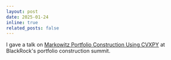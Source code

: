 ```yaml
---
layout: post
date: 2025-01-24 
inline: true
related_posts: false
---
```

I gave a talk on [Markowitz Portfolio Construction Using
CVXPY](/assets/pdf/port_opt_cvxpy.pdf) at BlackRock's portfolio construction summit.